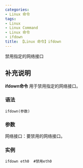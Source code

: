 ```yaml
---
categories:
- Linux 命令
tags:
- Linux
- Linux Command
- Linux 命令
- ifdown
title: 【Linux 命令】ifdown
---
```


禁用指定的网络接口

## 补充说明

**ifdown命令** 用于禁用指定的网络接口。

###  语法

```shell
ifdown(参数)
```

###  参数

网络接口：要禁用的网络接口。

###  实例

```shell
ifdown eth0  #禁用eth0
```


<!-- Linux命令行搜索引擎：https://jaywcjlove.github.io/linux-command/ -->
